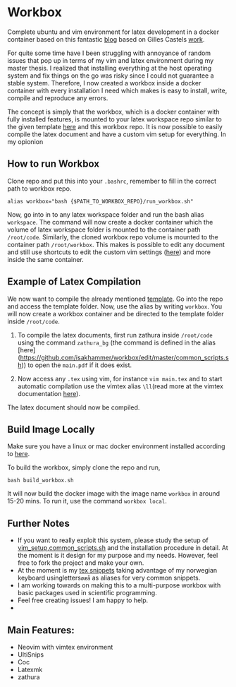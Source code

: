 # Workbox
Complete ubuntu and vim environment for latex development in a docker container based on this fantastic [blog](https://castel.dev/post/lecture-notes-1/) based on Gilles Castels [work](https://github.com/gillescastel). 

For quite some time have I been struggling with annoyance of random issues that pop up in terms of my vim and latex environment during my master thesis. I realized that installing everything at the host operating system and fix things on the go was risky since I could not guarantee a stable system. Therefore, I now created a workbox inside a docker container with every installation I need which makes is easy to install, write, compile and reproduce any errors.

The concept is simply that the workbox, which is a docker container with fully installed features, is mounted to your latex workspace repo similar to the given template [here](https://github.com/isakhammer/workbox/tree/master/template) and this workbox repo. It is now possible to easily compile the latex document and have a custom vim setup for everything. In my opionion 



## How to run Workbox

Clone repo and put this into your `.bashrc`, remember to fill in the correct path to workbox repo.
```
alias workbox="bash {$PATH_TO_WORKBOX_REPO}/run_workbox.sh"
```
Now, go into in to any latex workspace folder and run the bash alias `workspace`. The command will now create a docker container which the volume of latex workspace folder is mounted to the container path `/root/code`. Similarly, the cloned workbox repo volume is mounted to the container path `/root/workbox`. This makes is possible to edit any document and still use shortcuts to edit the custom vim settings ([here](https://github.com/isakhammer/workbox/tree/master/vim_setup)) and more inside the same container.

## Example of Latex Compilation

We now want to compile the already mentioned [template](https://github.com/isakhammer/workbox/tree/master/template). Go into the repo and access the template folder. Now, use the alias by writing `workbox`. You will now create a workbox container and be directed to the template folder inside `/root/code`.

  1) To compile the latex documents, first run zathura inside `/root/code` using the command `zathura_bg` (the command is defined in the alias [here] (https://github.com/isakhammer/workbox/edit/master/common_scripts.sh)) to open the `main.pdf` if it does exist.

  2) Now access any `.tex` using vim, for instance `vim main.tex` and to start automatic compilation use the vimtex alias `\ll`(read more at the vimtex documentation [here](https://github.com/lervag/vimtex)). 

The latex document should now be compiled.


## Build Image Locally
Make sure you have a linux or mac docker environment installed according to [here](https://docs.docker.com/get-docker/).

To build the workbox, simply clone the repo and run,
```
bash build_workbox.sh
```
It will now build the docker image with the image name `workbox` in around 15-20 mins. To run it, use the command `workbox local`.


## Further Notes
- If you want to really exploit this system, please study the setup of [vim_setup](https://github.com/isakhammer/workbox/tree/master/vim_setup),[common_scripts.sh](https://github.com/isakhammer/workbox/blob/master/common_scripts.sh) and the installation procedure in detail. At the moment is it design for my purpose and my needs. However, feel free to fork the project and make your own. 
- At the moment is my [tex snippets](https://github.com/isakhammer/workbox/blob/master/vim_setup/UltiSnips/tex.snippets) taking advantage of my norwegian keyboard usingletters`øæå` as aliases for very common snippets. 
- I am working towards on making this to a multi-purpose workbox with basic packages used in scientific programming.
- Feel free creating issues! I am happy to help.
- 
## Main Features:
  - Neovim with vimtex environment
  - UltiSnips 
  - Coc
  - Latexmk
  - zathura
  
  
